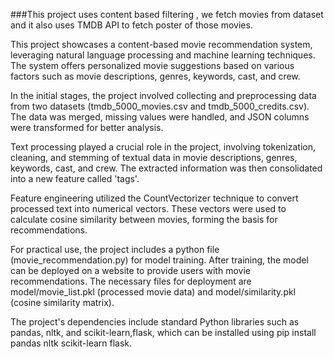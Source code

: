 ###This project uses content based filtering , we fetch movies from dataset and it also uses TMDB API to fetch poster of those movies.

This project showcases a content-based movie recommendation system, leveraging natural language processing and machine learning techniques. The system offers personalized movie suggestions based on various factors such as movie descriptions, genres, keywords, cast, and crew.

In the initial stages, the project involved collecting and preprocessing data from two datasets (tmdb_5000_movies.csv and tmdb_5000_credits.csv). The data was merged, missing values were handled, and JSON columns were transformed for better analysis.

Text processing played a crucial role in the project, involving tokenization, cleaning, and stemming of textual data in movie descriptions, genres, keywords, cast, and crew. The extracted information was then consolidated into a new feature called 'tags'.

Feature engineering utilized the CountVectorizer technique to convert processed text into numerical vectors. These vectors were used to calculate cosine similarity between movies, forming the basis for recommendations.

For practical use, the project includes a python file (movie_recommendation.py) for model training. After training, the model can be deployed on a website to provide users with movie recommendations. The necessary files for deployment are model/movie_list.pkl (processed movie data) and model/similarity.pkl (cosine similarity matrix).

The project's dependencies include standard Python libraries such as pandas, nltk, and scikit-learn,flask, which can be installed using pip install pandas nltk scikit-learn flask.
